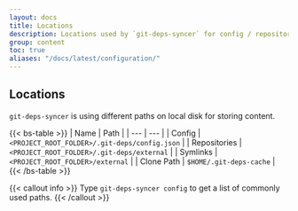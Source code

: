 ```yaml
---
layout: docs
title: Locations
description: Locations used by `git-deps-syncer` for config / repositories / symlinks / clone-path.
group: content
toc: true
aliases: "/docs/latest/configuration/"
---
```


## Locations

`git-deps-syncer` is using different paths on local disk for storing content. 

{{< bs-table >}}
| Name | Path |
| --- | --- |
| Config | `<PROJECT_ROOT_FOLDER>/.git-deps/config.json` |
| Repositories | `<PROJECT_ROOT_FOLDER>/.git-deps/external` |
| Symlinks | `<PROJECT_ROOT_FOLDER>/external` |
| Clone Path | `$HOME/.git-deps-cache` |
{{< /bs-table >}}

{{< callout info >}}
Type `git-deps-syncer config` to get a list of commonly used paths.
{{< /callout >}}
